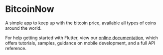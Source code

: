 # BitcoinNow

A simple app to keep up with the bitcoin price, available all types of coins around the world.

For help getting started with Flutter, view our
[online documentation](https://flutter.dev/docs), which offers tutorials,
samples, guidance on mobile development, and a full API reference.
